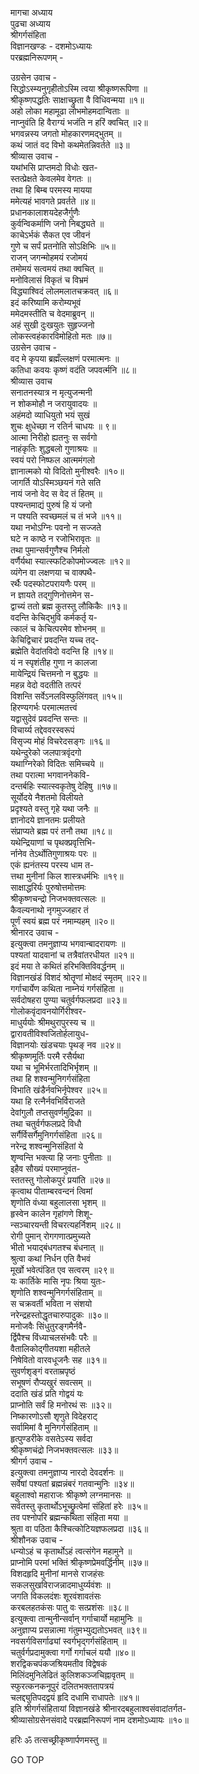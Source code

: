 मागचा अध्याय  
पुढचा अध्याय  
श्रीगर्गसंहिता  
विज्ञानखण्डः - दशमोऽध्यायः  
परब्रह्मनिरूपणम् -  
  
उग्रसेन उवाच -  
सिद्धोऽस्म्यनुगृहीतोऽस्मि त्वया श्रीकृष्णरूपिणा ॥  
श्रीकृष्णपद्धतिः साक्षाच्छ्रुता वै विधिवन्मया ॥१॥  
अहो लोका महामूढा लोभमोहमदान्विताः ॥  
नाप्नुवंति हि वैराग्यं भजंति न हरिं क्वचित् ॥२॥  
भगवन्नस्य जगतो मोहकारणमद्‌भुतम् ॥  
कथं जातं वद विभो कथमेतन्निवर्तते ॥३॥  
श्रीव्यास उवाच -  
यथांभसि प्राप्तमदो विधोः खत-  
     स्तत्प्रेक्षते केवलमेव वेगतः ॥  
तथा हि बिम्ब परमस्य मायया  
     ममेत्यहं भावगते प्रवर्तते ॥४॥  
प्रधानकालाशयदेहजैर्गुणैः  
     कुर्वन्विकर्माणि जनो निबद्ध्यते ॥  
काचेऽर्भकं सैकत एव जीवनं  
     गुणे च सर्पं प्रतनोति सोऽक्षिभिः ॥५॥  
राजन् जगन्मोहमयं रजोमयं  
     तमोमयं सत्वमयं तथा क्वचित् ॥  
मनोविलासं विकृतं च विभ्रमं  
     विद्ध्याश्विदं लोलमलातचक्रवत् ॥६॥  
इदं करिष्यामि करोम्यभूवं  
     ममेदमस्तीति च वेदमाब्रुवन् ॥  
अहं सुखी दुःखयुतः सुहृज्जनो  
     लोकस्त्वहंकारविमोहितो मतः ॥७॥  
उग्रसेन उवाच -  
वद मे कृपया ब्रह्मँल्लक्षणं परमात्मनः ॥  
कतिधा कवयः कृष्णं वदंति जपवर्त्मनि ॥८॥  
श्रीव्यास उवाच  
सनातनस्यात्र न मृत्युजन्मनी  
     न शोकमोहौ न जरायुवादयः ॥  
अहंमदो व्याधियुतो भयं सुखं  
     शुचः क्षुधेच्छा न रतिर्न चाधयः ॥ ९॥  
आत्मा निरीहो ह्यतनुः स सर्वगो  
     नाहंकृतिः शुद्धबलो गुणाश्रयः ॥  
स्वयं परो निष्फल आत्ममंगलो  
     ज्ञानात्मको यो विदितो मुनीश्वरैः ॥१०॥  
जागर्ति योऽस्मिञ्छयनं गते सति  
     नायं जनो वेद स वेद तं हितम् ॥  
पश्यन्तमाद्यं पुरुषं हि यं जनो  
     न पश्यति स्वच्छमलं च तं भजे ॥११॥  
यथा नभोऽग्निः पवनो न सज्जते  
     घटे न काष्ठे न रजोभिरावृतः ॥  
तथा पुमान्सर्वगुणैश्च निर्मलो  
     वर्णैर्यथा स्यात्स्फटिकोपमोज्ज्वलः ॥१२॥  
व्यंगेन वा लक्षणया च वाक्पथै-  
     रर्थैः पदस्फोटपरायणैः परम् ॥  
न ज्ञायते तद्गुणिनोत्तमेन स-  
     द्वाच्यं ततो ब्रह्म कुतस्तु लौकिकैः ॥१३॥  
वदन्ति केचिद्भुवि कर्मकर्तृ य-  
     त्कालं च केचित्परमेव शोभनम् ॥  
केचिद्विचारं प्रवदन्ति यच्च तद्‌-  
     ब्रह्मेति वेदांतविदो वदन्ति हि ॥१४॥  
यं न स्पृशंतीह गुणा न कालजा  
     मायेन्द्रियं चित्तमनो न बुद्धयः ॥  
महन्न वेदो वदतीति तत्परं  
     विशन्ति सर्वेऽनलविस्फुलिंगवत् ॥१५॥  
हिरण्यगर्भः परमात्मतत्त्वं  
     यद्वासुदेवं प्रवदन्ति सन्तः ॥  
विचार्य्य तद्देववरस्वरूपं  
     विसृज्य मोहं विचरेदसङ्गः ॥१६॥  
यथेन्दुरेको जलपात्रवृंदगो  
     यथाग्निरेको विदितः समिच्चये ॥  
तथा परात्मा भगवाननेकवि-  
     दन्तर्बहिः स्यात्स्वकृतेषु देहिषु ॥१७॥  
सूर्योदये नैशतमो विलीयते  
     प्रदृश्यते वस्तु गृहे यथा जनैः ॥  
ज्ञानोदये ज्ञानतमः प्रलीयते  
     संप्राप्यते ब्रह्म परं तनौ तथा ॥१८॥  
यथेन्द्रियाणां च पृथक्प्रवृत्तिभि-  
     र्नानेव तेऽर्थोतिगुणाश्रयः परः ॥  
एकं ह्यनंतस्य परस्य धाम त-  
     त्तथा मुनीनां किल शास्त्रधर्मभिः ॥१९॥  
साक्षाद्धरिर्यः पुरुषोत्तमोत्तमः  
     श्रीकृष्णचन्द्रो निजभक्तवत्सलः ॥  
कैवल्यनाथो नृगमुज्जहार तं  
     पूर्णं स्वयं ब्रह्म परं नमाम्यहम् ॥२०॥  
श्रीनारद उवाच -  
इत्युक्त्वा तमनुज्ञाप्य भगवान्बादरायणः ॥  
पश्यतां यादवानां च तत्रैवांतरधीयत ॥२१॥  
इदं मया ते कथितं हरिभक्तिविवर्द्धनम् ॥  
विज्ञानखंडं विशदं श्रोतॄणां मोक्षदं स्मृतम् ॥२२॥  
गर्गाचार्येण कथिता नाम्नेयं गर्गसंहिता ॥  
सर्वदोषहरा पुण्या चतुर्वर्गफलप्रदा ॥२३॥  
गोलोकवृंदावनयोर्गिरीश्वर-  
     माधुर्ययोः श्रीमथुरापुरस्य च ॥  
द्वारावतीविश्वजितोर्हलायुध-  
     विज्ञानयोः खंडचयाः पृथङ् नव ॥२४॥  
श्रीकृष्णमूर्तिः परमै रसैर्यथा  
     यथा च भूमिर्भरतादिभिर्भृशम् ॥  
तथा हि शश्वन्मुनिगर्गसंहिता  
     विभाति खंडैर्नवभिर्नृपेश्वर ॥२५॥  
यथा हि रत्नैर्नवभिर्विराजते  
     देवांगुलौ तप्तसुवर्णमुद्रिका ॥  
तथा चतुर्वर्गफलप्रदे विधौ  
     सर्गैर्विसर्गैमुनिगर्गसंहिता ॥२६॥  
नरेन्द्र शश्वन्मुनिसंहितां ये  
     शृण्वन्ति भक्त्या हि जनाः पुनीताः ॥  
इहैव सौख्यं परमाप्नुवंत-  
     स्ततस्तु गोलोकपुरं प्रयांति ॥२७॥  
कृत्वाथ पीताम्बरवन्दनं त्विमां  
     शृणोति वंध्या बहुलालसा भृशम् ॥  
हृस्वेन कालेन गृहांगणे शिशू-  
     न्सञ्चारयन्ती विचरत्यहर्निशम् ॥२८॥  
रोगी पुमान् रोगगणात्प्रमुच्यते  
     भीतो भयाद्‌बंधगतश्च बंधनात् ॥  
श्रुत्वा कथां निर्धन एति वैभवं  
     मूर्खो भवेत्पंडित एव सत्वरम् ॥२९॥  
यः कार्तिके मासि नृपः श्रिया युतः-  
     शृणोति शश्वन्मुनिगर्गसंहिताम् ॥  
स चक्रवर्ती भविता न संशयो  
     नरेन्द्रहस्तोद्धृतचारुपादुकः ॥३०॥  
मनोजवैः सिंधुतुरङ्गमैर्नवै-  
     र्द्विपैश्च विंध्याचलसंभवैः परैः ॥  
वैतालिकोद्‌गीतयशा महीतले  
     निषेवितो वारवधूजनैः सह ॥३१॥  
सुवर्णशृङ्गं वरताम्रपृष्ठं  
     सभूषणं रौप्यखुरं सवत्सम् ॥  
ददाति खंडं प्रति गोद्वयं यः  
     प्राप्नोति सर्वं हि मनोरथं सः ॥३२॥  
निष्कारणोऽसौ शृणुते विदेहराट्  
     सर्वामिमां वै मुनिगर्गसंहिताम् ॥  
हृत्पुण्डरीके वसतेऽस्य सर्वदा  
     श्रीकृष्णचंद्रो निजभक्तवत्सलः ॥३३॥  
श्रीगर्ग उवाच -  
इत्युक्त्वा तमनुज्ञाप्य नारदो देवदर्शनः ॥  
सर्वेषां पश्यतां ब्रह्मन्नंबरं गतवान्मुनिः ॥३४॥  
बहुलाश्वो महाराजः श्रीकृष्णे लग्नमानसः ॥  
सर्वतस्तु कृतार्थोऽभूच्छ्रुत्वेमां संहितां हरेः ॥३५॥  
तव पश्नोपरि ब्रह्मन्कथिता संहिता मया ॥  
श्रुता वा पठिता कैश्चित्कोटियज्ञफलप्रदा ॥३६॥  
श्रीशौनक उवाच -  
धन्योऽहं च कृतार्थोऽहं त्वत्संगेन महामुने ॥  
प्राप्नोमि परमां भक्तिं श्रीकृष्णप्रेमवर्द्धिनीम् ॥३७॥  
विशदहृदि मुनीनां मानसे राजहंसः  
     सकलसुखविराजन्नादमाधुर्य्यवंशः ॥  
जगति विकलदंशः शूरवंशावतंसः  
     करबलहतकंसः पातु वः सत्प्रशंसः ॥३८॥  
इत्युक्त्वा तान्मुनीन्सर्वान् गर्गाचार्यो महामुनिः ॥  
अनुज्ञाप्य प्रसन्नात्मा गंतुमभ्युद्यतोऽभवत् ॥३९॥  
नवसर्गविसर्गाढ्यां स्वर्गभृद्‌गर्गसंहिताम् ॥  
चतुर्वर्गप्रदामुक्त्वा गर्गो गर्गाचलं ययौ ॥४०॥  
शरद्विकचपंकजश्रियमतीव विद्वेषकं  
     मिलिंदमुनिलेढितं कुलिशकञ्जचिह्नावृतम् ॥  
स्फुरत्कनकनूपुरं दलितभक्ततापत्रयं  
     चलद्द्युतिपदद्वयं हृदि दधामि राधापतेः ॥४१॥  
इति श्रीगर्गसंहितायां विज्ञानखंडे श्रीनारदबहुलाश्वसंवादांतर्गत-  
श्रीव्यासोग्रसेनसंवादे परब्रह्मनिरूपणं नाम दशमोऽध्यायः ॥१०॥  
  
हरिः ॐ तत्सच्छ्रीकृष्णार्पणमस्तु ॥  
  
GO TOP
